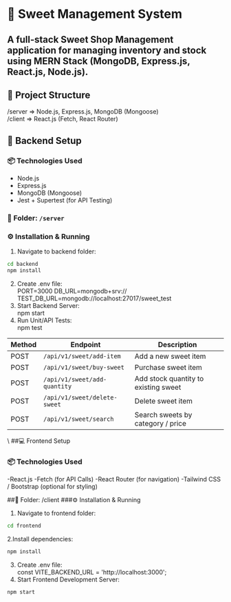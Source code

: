# 🍬 Sweet Management System
A full-stack Sweet Shop Management application for managing inventory and stock using **MERN Stack** (MongoDB, Express.js, React.js, Node.js).
---
## 📁 Project Structure
/server => Node.js, Express.js, MongoDB (Mongoose) \
/client => React.js (Fetch, React Router)

## 🚀 Backend Setup
### 📦 Technologies Used
- Node.js
- Express.js
- MongoDB (Mongoose)
- Jest + Supertest (for API Testing)

### 📁 Folder: `/server`
### ⚙️ Installation & Running
1. Navigate to backend folder:
```bash
cd backend
npm install
```
2. Create .env file: \
PORT=3000
DB_URL=mongodb+srv://<your-production-db-url>
TEST_DB_URL=mongodb://localhost:27017/sweet_test
3. Start Backend Server:\
npm start
4. Run Unit/API Tests:\
npm test

| Method | Endpoint                     | Description                          |
| ------ | ---------------------------- | ------------------------------------ |
| POST   | `/api/v1/sweet/add-item`     | Add a new sweet item                 |
| POST   | `/api/v1/sweet/buy-sweet`    | Purchase sweet item                  |
| POST   | `/api/v1/sweet/add-quantity` | Add stock quantity to existing sweet |
| POST   | `/api/v1/sweet/delete-sweet` | Delete sweet item                    |
| POST   | `/api/v1/sweet/search`       | Search sweets by category / price    |

\\
##💻 Frontend Setup
### 📦 Technologies Used
-React.js
-Fetch (for API Calls)
-React Router (for navigation)
-Tailwind CSS / Bootstrap (optional for styling)

##📁 Folder: /client
###⚙️ Installation & Running
1. Navigate to frontend folder:
```bash
cd frontend
```
2.Install dependencies:
```bash
npm install
```
3. Create .env file: \
const VITE_BACKEND_URL = 'http://localhost:3000';
4. Start Frontend Development Server:
```bash
npm start
```
